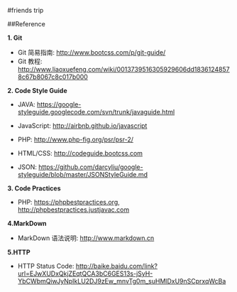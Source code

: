 #friends trip 


##Reference

**1. Git**

+ Git 简易指南: http://www.bootcss.com/p/git-guide/
+ Git 教程: http://www.liaoxuefeng.com/wiki/0013739516305929606dd18361248578c67b8067c8c017b000

**2. Code Style Guide**

+ JAVA: <https://google-styleguide.googlecode.com/svn/trunk/javaguide.html>

+ JavaScript: <http://airbnb.github.io/javascript>

+ PHP: <http://www.php-fig.org/psr/psr-2/>

+ HTML/CSS: <http://codeguide.bootcss.com>

+ JSON: <https://github.com/darcyliu/google-styleguide/blob/master/JSONStyleGuide.md>

**3. Code Practices**

+ PHP: <https://phpbestpractices.org>, <http://phpbestpractices.justjavac.com>


**4.MarkDown**

+ MarkDown 语法说明: <http://www.markdown.cn>

**5.HTTP**

+ HTTP Status Code: <http://baike.baidu.com/link?url=EJwXUDxQkjZEqtQCA3bC6GES13s-jSyH-YbCWbmQiwJyNpIkLU2DJ9zEw_mnvTg0m_suHMlDxU9nSCprxqWcBa>


